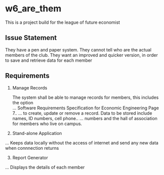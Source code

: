 # w6_are_them

This is a project build for the league of future economist

## Issue Statement

They have a pen and paper system. They cannot tell who are the actual members of the club. They want an
improved and quicker version, in order to save and retrieve data for each member

## Requirements

1. Manage Records 

   The system shall be able to manage records for members, this includes the option  
... Software Requirements Specification for Economic Engineering Page 7..
... to create, update or remove a record. Data to be stored include names, ID numbers, cell phone..
... numbers and the hall of association for members who live on campus.

2. Stand-alone Application 

... Keeps data locally without the access of internet and send any new data when connnection returns 

3. Report Generator

... Displays the details of each member
